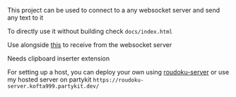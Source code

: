 This project can be used to connect to a any websocket server and send any text to it

To directly use it without building check `docs/index.html`

Use alongside [this](https://github.com/Renji-XD/texthooker-ui) to receive from the websocket server

Needs clipboard inserter extension

For setting up a host, you can deploy your own using [roudoku-server](https://github.com/Eroge-Abyss/roudoku-server) or use my hosted server on partykit `https://roudoku-server.kofta999.partykit.dev/`
